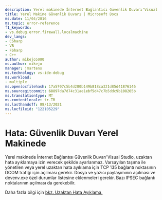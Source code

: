 ```yaml
---
description: Yerel makinede İnternet Bağlantısı Güvenlik Duvarı'Visual Studio, uzaktan hata ayıklamaya izin verecek şekilde ayarlanmaz.
title: Yerel Makine Güvenlik Duvarı | Microsoft Docs
ms.date: 11/04/2016
ms.topic: error-reference
f1_keywords:
- vs.debug.error.firewall.localmachine
dev_langs:
- CSharp
- VB
- FSharp
- C++
author: mikejo5000
ms.author: mikejo
manager: jmartens
ms.technology: vs-ide-debug
ms.workload:
- multiple
ms.openlocfilehash: 17a5707c5b4d200b149b818ca321d85d41876146
ms.sourcegitcommit: 68897da7d74c31ae1ebf5d47c7b5ddc9b108265b
ms.translationtype: MT
ms.contentlocale: tr-TR
ms.lasthandoff: 08/13/2021
ms.locfileid: "122105229"
---
```

# <a name="error-firewall-on-local-machine"></a>Hata: Güvenlik Duvarı Yerel Makinede
Yerel makinede İnternet Bağlantısı Güvenlik Duvarı'Visual Studio, uzaktan hata ayıklamaya izin verecek şekilde ayarlanmaz. Varsayılan taşıma ile yönetilen veya yerel uzaktan hata ayıklama için TCP 135 bağlantı noktasının DCOM trafiği için açılması gerekir. Dosya ve yazıcı paylaşımının açılması ve devenv.exe özel durumlar listesine eklenmeleri gerekir. Bazı IPSEC bağlantı noktalarının açılması da gerekebilir.

 Daha fazla bilgi için [bkz. Uzaktan Hata Ayıklama.](../debugger/remote-debugging.md)

